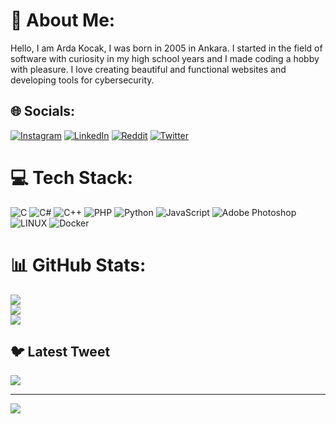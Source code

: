 # 💫 About Me:
Hello, I am Arda Kocak, I was born in 2005 in Ankara. I started in the field of software with curiosity in my high school years and I made coding a hobby with pleasure. I love creating beautiful and functional websites and developing tools for cybersecurity.


## 🌐 Socials:
[![Instagram](https://img.shields.io/badge/Instagram-%23E4405F.svg?logo=Instagram&logoColor=white)](https://instagram.com/ard4kocak) [![LinkedIn](https://img.shields.io/badge/LinkedIn-%230077B5.svg?logo=linkedin&logoColor=white)](https://linkedin.com/in/ard4kocak) [![Reddit](https://img.shields.io/badge/Reddit-%23FF4500.svg?logo=Reddit&logoColor=white)](https://reddit.com/user/ard4kocak) [![Twitter](https://img.shields.io/badge/Twitter-%231DA1F2.svg?logo=Twitter&logoColor=white)](https://twitter.com/ard4kocak) 

# 💻 Tech Stack:
![C](https://img.shields.io/badge/c-%2300599C.svg?style=flat&logo=c&logoColor=white) ![C#](https://img.shields.io/badge/c%23-%23239120.svg?style=flat&logo=c-sharp&logoColor=white) ![C++](https://img.shields.io/badge/c++-%2300599C.svg?style=flat&logo=c%2B%2B&logoColor=white) ![PHP](https://img.shields.io/badge/php-%23777BB4.svg?style=flat&logo=php&logoColor=white) ![Python](https://img.shields.io/badge/python-3670A0?style=flat&logo=python&logoColor=ffdd54) ![JavaScript](https://img.shields.io/badge/javascript-%23323330.svg?style=flat&logo=javascript&logoColor=%23F7DF1E) ![Adobe Photoshop](https://img.shields.io/badge/adobephotoshop-%2331A8FF.svg?style=flat&logo=adobephotoshop&logoColor=white) ![LINUX](https://img.shields.io/badge/Linux-FCC624?style=flat&logo=linux&logoColor=black) ![Docker](https://img.shields.io/badge/docker-%230db7ed.svg?style=flat&logo=docker&logoColor=white)
# 📊 GitHub Stats:
![](https://github-readme-stats.vercel.app/api?username=4rdakocak&theme=radical&hide_border=false&include_all_commits=true&count_private=true)<br/>
![](https://github-readme-streak-stats.herokuapp.com/?user=4rdakocak&theme=radical&hide_border=false)<br/>
![](https://github-readme-stats.vercel.app/api/top-langs/?username=4rdakocak&theme=radical&hide_border=false&include_all_commits=true&count_private=true&layout=compact)

## 🐦 Latest Tweet
[![](https://gtce.itsvg.in/api?username=ard4kocak)](https://github.com/VishwaGauravIn/github-twitter-card-embed)

---
[![](https://visitcount.itsvg.in/api?id=4rdakocak&icon=2&color=0)](https://visitcount.itsvg.in)

<!-- Proudly created with GPRM ( https://gprm.itsvg.in ) -->